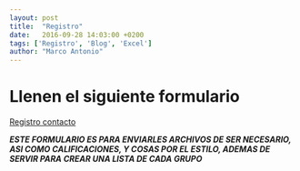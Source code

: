 ```yaml
---
layout: post
title:  "Registro"
date:   2016-09-28 14:03:00 +0200
tags: ['Registro', 'Blog', 'Excel']
author: "Marco Antonio"
---
```

# Llenen el siguiente formulario

<a target="_blank" href="https://goo.gl/forms/5iVjbcEwYN3u3NIv1">Registro contacto</a>


***ESTE FORMULARIO ES PARA ENVIARLES ARCHIVOS DE SER NECESARIO, ASI COMO CALIFICACIONES, Y COSAS POR EL ESTILO, ADEMAS DE SERVIR PARA CREAR UNA LISTA DE CADA GRUPO***